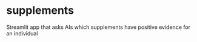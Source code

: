 # supplements
Streamlit app that asks AIs which supplements have positive evidence for an individual
